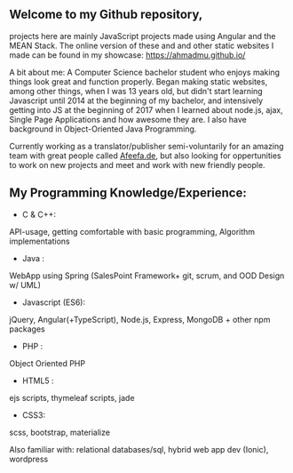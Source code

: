 ## Welcome to my Github repository, 
projects here are mainly JavaScript projects made using Angular and the MEAN Stack. The online version of these and and other static websites I made can be found in my showcase:
https://ahmadmu.github.io/

A bit about me:
A Computer Science bachelor student who enjoys making things look great and function properly. Began making static websites, among other things, when I was 13 years old, but didn't start learning Javascript until 2014 at the beginning of my bachelor, and intensively getting into JS at the beginning of 2017 when I learned about node.js, ajax, Single Page Applications and how awesome they are. I also have background in Object-Oriented Java Programming.

Currently working as a translator/publisher semi-voluntarily for an amazing team with great people called [Afeefa.de](https://afeefa.de/), but also looking for oppertunities to work on new projects and meet and work with new friendly people.


## My Programming Knowledge/Experience:

- C & C++:   

API-usage, getting comfortable with basic programming, Algorithm implementations 

- Java  :   

WebApp using Spring (SalesPoint Framework+ git, scrum, and OOD Design w/ UML) 

- Javascript (ES6):    

jQuery, Angular(+TypeScript), Node.js, Express, MongoDB + other npm packages

- PHP :

Object Oriented PHP 

- HTML5 : 

ejs scripts, thymeleaf scripts, jade 

- CSS3: 

scss, bootstrap, materialize

Also familiar with: relational databases/sql, hybrid web app dev (Ionic), wordpress
